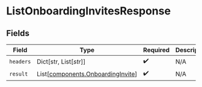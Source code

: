 # ListOnboardingInvitesResponse


## Fields

| Field                                                                            | Type                                                                             | Required                                                                         | Description                                                                      |
| -------------------------------------------------------------------------------- | -------------------------------------------------------------------------------- | -------------------------------------------------------------------------------- | -------------------------------------------------------------------------------- |
| `headers`                                                                        | Dict[str, List[*str*]]                                                           | :heavy_check_mark:                                                               | N/A                                                                              |
| `result`                                                                         | List[[components.OnboardingInvite](../../models/components/onboardinginvite.md)] | :heavy_check_mark:                                                               | N/A                                                                              |